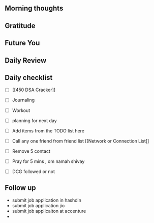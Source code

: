 ## Morning thoughts
## Gratitude
## Future You
## Daily Review  

## Daily checklist
- [ ] [[450 DSA Cracker]]
- [ ] Journaling
- [ ] Workout
- [ ] planning for next day
- [ ] Add items from the TODO list here
- [ ] Call any one friend from friend list [[Network or Connection List]]
- [ ] Remove 5 contact
- [ ] Pray for 5 mins , om namah shivay
- [ ] DCG followed or not 



## Follow up
- submit job application in hashdin
- submit job application jio
- submit job applicaiton at accenture
- 